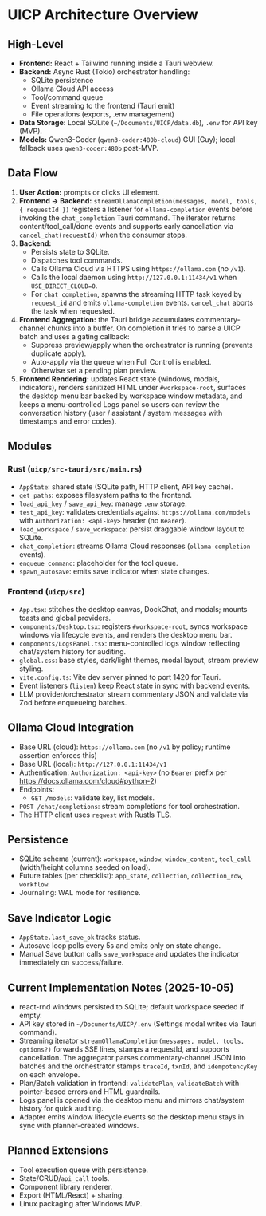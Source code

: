 ﻿# UICP Architecture Overview

## High-Level
- **Frontend:** React + Tailwind running inside a Tauri webview.
- **Backend:** Async Rust (Tokio) orchestrator handling:
  - SQLite persistence
  - Ollama Cloud API access
  - Tool/command queue
  - Event streaming to the frontend (Tauri emit)
  - File operations (exports, .env management)
- **Data Storage:** Local SQLite (`~/Documents/UICP/data.db`), `.env` for API key (MVP).
- **Models:** Qwen3-Coder (`qwen3-coder:480b-cloud`) GUI (Guy); local fallback uses `qwen3-coder:480b` post-MVP.

## Data Flow
1. **User Action:** prompts or clicks UI element.
2. **Frontend -> Backend:** `streamOllamaCompletion(messages, model, tools, { requestId })` registers a listener for `ollama-completion` events before invoking the `chat_completion` Tauri command. The iterator returns content/tool_call/done events and supports early cancellation via `cancel_chat(requestId)` when the consumer stops.
3. **Backend:**
   - Persists state to SQLite.
   - Dispatches tool commands.
   - Calls Ollama Cloud via HTTPS using `https://ollama.com` (no `/v1`).
   - Calls the local daemon using `http://127.0.0.1:11434/v1` when `USE_DIRECT_CLOUD=0`.
   - For `chat_completion`, spawns the streaming HTTP task keyed by `request_id` and emits `ollama-completion` events. `cancel_chat` aborts the task when requested.
4. **Frontend Aggregation:** the Tauri bridge accumulates commentary-channel chunks into a buffer. On completion it tries to parse a UICP batch and uses a gating callback:
   - Suppress preview/apply when the orchestrator is running (prevents duplicate apply).
   - Auto-apply via the queue when Full Control is enabled.
   - Otherwise set a pending plan preview.
5. **Frontend Rendering:** updates React state (windows, modals, indicators), renders sanitized HTML under `#workspace-root`, surfaces the desktop menu bar backed by workspace window metadata, and keeps a menu-controlled Logs panel so users can review the conversation history (user / assistant / system messages with timestamps and error codes).

## Modules
### Rust (`uicp/src-tauri/src/main.rs`)
- `AppState`: shared state (SQLite path, HTTP client, API key cache).
- `get_paths`: exposes filesystem paths to the frontend.
- `load_api_key` / `save_api_key`: manage `.env` storage.
- `test_api_key`: validates credentials against `https://ollama.com/models` with `Authorization: <api-key>` header (no `Bearer`).
- `load_workspace` / `save_workspace`: persist draggable window layout to SQLite.
- `chat_completion`: streams Ollama Cloud responses (`ollama-completion` events).
- `enqueue_command`: placeholder for the tool queue.
- `spawn_autosave`: emits save indicator when state changes.

### Frontend (`uicp/src`)
- `App.tsx`: stitches the desktop canvas, DockChat, and modals; mounts toasts and global providers.
- `components/Desktop.tsx`: registers `#workspace-root`, syncs workspace windows via lifecycle events, and renders the desktop menu bar.
- `components/LogsPanel.tsx`: menu-controlled logs window reflecting chat/system history for auditing.
- `global.css`: base styles, dark/light themes, modal layout, stream preview styling.
- `vite.config.ts`: Vite dev server pinned to port 1420 for Tauri.
- Event listeners (`listen`) keep React state in sync with backend events.
- LLM provider/orchestrator stream commentary JSON and validate via Zod before enqueueing batches.

## Ollama Cloud Integration
- Base URL (cloud): `https://ollama.com` (no `/v1` by policy; runtime assertion enforces this)
- Base URL (local): `http://127.0.0.1:11434/v1`
- Authentication: `Authorization: <api-key>` (no `Bearer` prefix per https://docs.ollama.com/cloud#python-2)
- Endpoints:
  - `GET /models`: validate key, list models.
- `POST /chat/completions`: stream completions for tool orchestration.
- The HTTP client uses `reqwest` with Rustls TLS.

## Persistence
- SQLite schema (current): `workspace`, `window`, `window_content`, `tool_call` (width/height columns seeded on load).
- Future tables (per checklist): `app_state`, `collection`, `collection_row`, `workflow`.
- Journaling: WAL mode for resilience.

## Save Indicator Logic
- `AppState.last_save_ok` tracks status.
- Autosave loop polls every 5s and emits only on state change.
- Manual Save button calls `save_workspace` and updates the indicator immediately on success/failure.

## Current Implementation Notes (2025-10-05)
- react-rnd windows persisted to SQLite; default workspace seeded if empty.
- API key stored in `~/Documents/UICP/.env` (Settings modal writes via Tauri command).
- Streaming iterator `streamOllamaCompletion(messages, model, tools, options?)` forwards SSE lines, stamps a requestId, and supports cancellation. The aggregator parses commentary-channel JSON into batches and the orchestrator stamps `traceId`, `txnId`, and `idempotencyKey` on each envelope.
- Plan/Batch validation in frontend: `validatePlan`, `validateBatch` with pointer-based errors and HTML guardrails.
- Logs panel is opened via the desktop menu and mirrors chat/system history for quick auditing.
- Adapter emits window lifecycle events so the desktop menu stays in sync with planner-created windows.

## Planned Extensions
- Tool execution queue with persistence.
- State/CRUD/`api_call` tools.
- Component library renderer.
- Export (HTML/React) + sharing.
- Linux packaging after Windows MVP.

